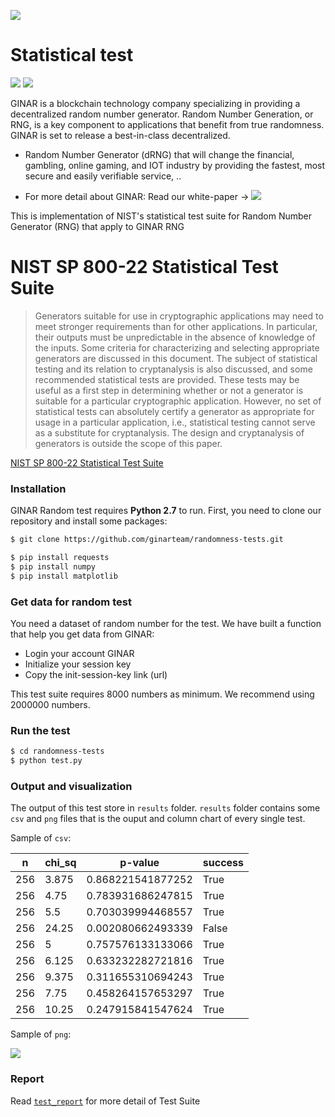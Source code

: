 [![](https://www.ginar.io/wp-content/themes/ginar/assets/img/logo1.svg)](https://ginar.io)
# Statistical test
[![](https://travis-ci.org/joemccann/dillinger.svg?branch=master)](https://github.com/ginarteam) [![](https://img.shields.io/badge/Telegram-Group-blue.svg)](https://t.me/GINAR_io) 


GINAR is a blockchain technology company specializing in providing a decentralized random number generator. Random Number Generation, or RNG, is a key component to applications that benefit from true randomness. GINAR is set to release a best-in-class decentralized.
- Random Number Generator (dRNG) that will change the financial, gambling, online gaming, and IOT industry by providing the fastest, most secure and easily verifiable service, ..

- For more detail about GINAR: Read our white-paper -> [![](https://img.shields.io/badge/docs-latest-af1a97.svg)](https://www.ginar.io/whitepaper-v2.0.pdf)

This is implementation of NIST's statistical test suite for Random Number Generator (RNG) that apply to GINAR RNG    

# NIST SP 800-22 Statistical Test Suite

  
> Generators suitable for use in cryptographic applications may need to meet stronger requirements than for other applications.  In particular, their outputs must be unpredictable in the absence of knowledge of the inputs.  Some criteria for characterizing and selecting appropriate generators are discussed in this document.  The subject of statistical testing and its relation to cryptanalysis is also discussed, and some recommended statistical tests are provided.  These tests may be useful as a first step in determining whether or not a generator is suitable for a particular cryptographic application.  However, no set of statistical tests can absolutely certify a generator as appropriate for usage in a particular application, i.e., statistical testing cannot serve as a substitute for cryptanalysis.  The design and cryptanalysis of generators is outside the scope of this paper.

[NIST SP 800-22 Statistical Test Suite](https://nvlpubs.nist.gov/nistpubs/legacy/sp/nistspecialpublication800-22r1a.pdf)

### Installation
GINAR Random test requires  **Python 2.7** to run.
First, you need to clone our repository and install some packages:

```sh
$ git clone https://github.com/ginarteam/randomness-tests.git
```
```sh
$ pip install requests
$ pip install numpy
$ pip install matplotlib
```
### Get data for random test

You need a dataset of random number for the test. We have built a function that help you get data from GINAR:
- Login your account  GINAR
- Initialize your session key
- Copy the init-session-key link (url)

This test suite requires 8000 numbers as minimum. We recommend using 2000000 numbers.
### Run the test
```sh
$ cd randomness-tests
$ python test.py
```

### Output and visualization

The output of this test store in `results` folder.
`results` folder contains some `csv` and `png` files that is the ouput and column chart of every single test.

Sample of `csv`:

| n	| chi_sq | p-value | success |
| - | ------ | ------- | ------- |
|256|	3.875|	0.868221541877252|	True|
|256|	4.75|	0.783931686247815|	True|
|256	|5.5|	0.703039994468557|	True|
|256|	24.25|	0.002080662493339|	False|
|256|	5	|0.757576133133066|	True|
|256|	6.125|	0.633232282721816|	True|
|256|	9.375|	0.311655310694243|	True|
|256	|7.75|	0.458264157653297|	True|
|256|	10.25|	0.247915841547624|	True|

Sample of `png`:

![](https://raw.githubusercontent.com/ginarteam/randomness-tests/master/result/Figure_1.png)

### Report
Read [`test_report`](https://github.com/ginarteam/randomness-tests/blob/master/Test_Report.pdf) for more detail of Test Suite
